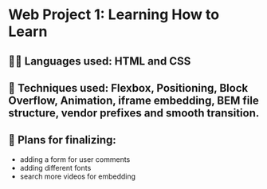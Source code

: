 # Web Project 1: Learning How to Learn

## :woman_technologist: Languages used: HTML and CSS

## :open_book: Techniques used: Flexbox, Positioning, Block Overflow, Animation, iframe embedding, BEM file structure, vendor prefixes and smooth transition.

## :scroll: Plans for finalizing: 
* adding a form for user comments
* adding different fonts
* search more videos for embedding

